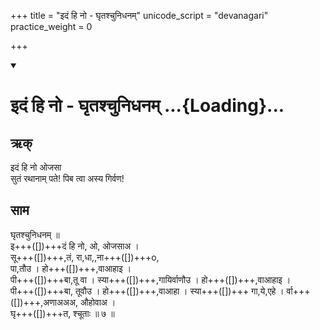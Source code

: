 +++
title = "इदं हि नो - घृतश्चुनिधनम्"
unicode_script = "devanagari"
practice_weight = 0

+++
<div class="js_include" includetitle="false" newlevelforh1="1" unfilled url="/vedAH_sAma/paravastu-saama/devaH/indraH/idaM-hi-no-ojasA-ghRtashchunidhanam/">
<details open><summary><h1>इदं हि नो - घृतश्चुनिधनम् ...{Loading}...</h1></summary>

## ऋक्
इदं हि नो ओजसा  
सुतं रथानाम् पते!
पिब त्वा अस्य गिर्वण!

## साम

<div caption="गोपालार्यः 2015  " class="audioEmbed" src="https://archive
.org/download/jaiminIya-sAma-gAna-paravastu-tradition-gopAla-2015/idaM-hi-no-ojasA-ghRtashchunidhana.mp3"></div>

घृतश्चुनिधनम् ॥  
इ+++([])+++दं हि नो, ओ, ओजसाअ ।  
सू+++([])+++,तं, रा,धा,,ना+++([])+++o,  
पा,तौउ । हो+++([])+++,वाआहाइ ।  
पी+++([])+++बा,तू वा । स्या+++([])+++,गायिर्वाणौउ ।
हो+++([])+++,वाआहाइ ।  
पी+++([])+++बा, तूवौउ । हो+++([])+++,वाआहा । स्या+++([])+++ गा,ये,एहे । र्वा+++([])+++,अणाअअअ, औहोवाअ ।  
घृ+++([])+++त, श्चूताः ॥ ७ ॥
</details>
</div>